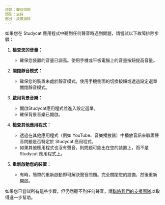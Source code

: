 ```yaml
---
標題：聲音問題
類別：支持 
部分：故障排除
---
```

如果您在 Studycat 應用程式中聽到任何聲音時遇到問題，請嘗試以下故障排除步驟：


1. **檢查您的音量：**


	* 確保您裝置的音量已調高。使用手機或平板電腦上的音量按鈕提​​高音量。
2. **關閉靜音模式：**


	* 確保您的裝置未處於靜音模式。使用手機側面的切換按鈕或透過設定選單關閉靜音模式。
3. **啟用背景音樂：**


	* 開啟Studycat應用程式並進入設定選單。
	* 確保背景音樂已開啟。
4. **檢查其他應用程式：**


	* 透過在其他應用程式（例如 YouTube、音樂播放器）中播放音訊來驗證聲音問題是否特定於 Studycat 應用程式。
	* 如果其他應用程式也沒有聲音，則問題可能出在您的裝置上，而不是 Studycat 應用程式上。
5. **重新啟動您的裝置：**


	* 有時，簡單的重新啟動即可解決聲音問題。完全關閉您的設備，然後重新開啟。


如果您已嘗試所有這些步驟，但仍然聽不到任何聲音，請[聯絡我們的支援團隊](https://help.Studycat.com/hc/en-us/requests/new)以取得進一步幫助。